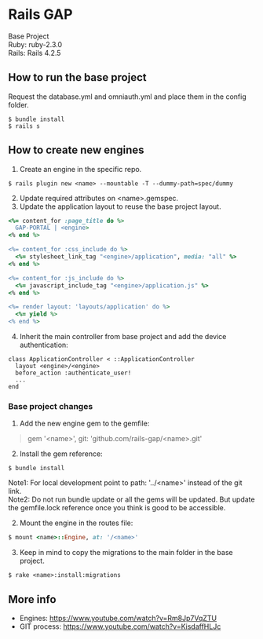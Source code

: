 # Rails GAP
Base Project <br>
Ruby: ruby-2.3.0 <br>
Rails: Rails 4.2.5

## How to run the base project
Request the database.yml and omniauth.yml and place them in the config folder.
```
$ bundle install
$ rails s
```
## How to create new engines
1. Create an engine in the specific repo.
```
$ rails plugin new <name> --mountable -T --dummy-path=spec/dummy
```
2. Update required attributes on \<name\>.gemspec.
3. Update the application layout to reuse the base project layout.
```ruby
<%= content_for :page_title do %>
  GAP-PORTAL | <engine>
<% end %>

<%= content_for :css_include do %>
  <%= stylesheet_link_tag "<engine>/application", media: "all" %>
<% end %>

<%= content_for :js_include do %>
  <%= javascript_include_tag "<engine>/application.js" %>
<% end %>

<%= render layout: 'layouts/application' do %>
  <%= yield %>
<% end %>
```
4. Inherit the main controller from base project and add the device authentication:
```
class ApplicationController < ::ApplicationController
  layout <engine>/<engine>
  before_action :authenticate_user!
  ...
end
```
### Base project changes
1. Add the new engine gem to the gemfile:
> gem '\<name\>', git: 'github.com/rails-gap/\<name\>.git'
2. Install the gem reference:
```
$ bundle install
```
Note1: For local development point to path: '../\<name\>' instead of the git link. <br>
Note2: Do not run bundle update or all the gems will be updated. But update the gemfile.lock reference once you think is good to be accessible.

2. Mount the engine in the routes file:
```ruby
$ mount <name>::Engine, at: '/<name>'
```
3. Keep in mind to copy the migrations to the main folder in the base project.
```
$ rake <name>:install:migrations
```

## More info
- Engines: https://www.youtube.com/watch?v=Rm8Jp7VqZTU
- GIT process: https://www.youtube.com/watch?v=KisdaffHLJc
